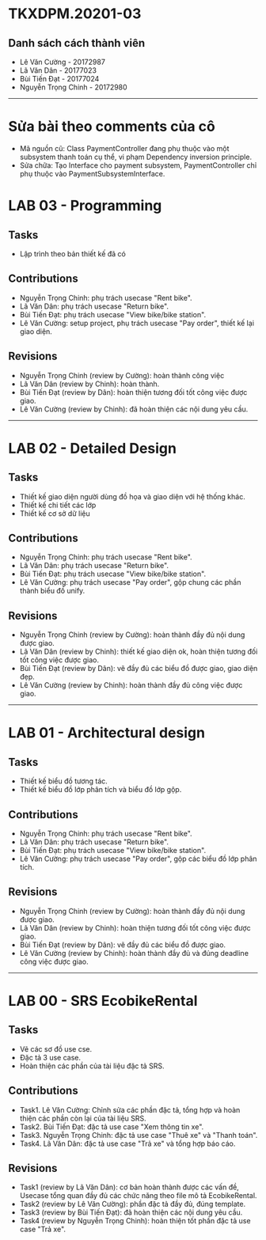 # TKXDPM.20201-03
## Danh sách cách thành viên
- Lê Văn Cường - 20172987
- Lã Văn Dân - 20177023
- Bùi Tiến Đạt - 20177024
- Nguyễn Trọng Chinh - 20172980

---

# Sửa bài theo comments của cô
* Mã nguồn cũ: Class PaymentController đang phụ thuộc vào một subsystem thanh toán cụ thể, vi phạm Dependency inversion principle.
* Sửa chữa: Tạo Interface cho payment subsystem, PaymentController chỉ phụ thuộc vào PaymentSubsystemInterface. 

# LAB 03 - Programming
## Tasks
* Lập trình theo bản thiết kế đã có

## Contributions
* Nguyễn Trọng Chinh: phụ trách usecase "Rent bike".
* Lã Văn Dân: phụ trách usecase "Return bike".
* Bùi Tiến Đạt: phụ trách usecase "View bike/bike station".
* Lê Văn Cường: setup project, phụ trách usecase "Pay order", thiết kế lại giao diện.

## Revisions
* Nguyễn Trọng Chinh (review by Cường): hoàn thành công việc
* Lã Văn Dân (review by Chinh): hoàn thành.
* Bùi Tiến Đạt (review by Dân): hoàn thiện tương đối tốt công việc được giao.
* Lê Văn Cường (review by Chinh): đã hoàn thiện các nội dung yêu cầu.

---

# LAB 02 - Detailed Design
## Tasks
* Thiết kế giao diện người dùng đồ họa và giao diện với hệ thống khác.
* Thiết kế chi tiết các lớp
* Thiết kế cơ sở dữ liệu

## Contributions
* Nguyễn Trọng Chinh: phụ trách usecase "Rent bike".
* Lã Văn Dân: phụ trách usecase "Return bike".
* Bùi Tiến Đạt: phụ trách usecase "View bike/bike station".
* Lê Văn Cường: phụ trách usecase "Pay order", gộp chung các phần thành biểu đồ unify.

## Revisions
* Nguyễn Trọng Chinh (review by Cường): hoàn thành đầy đủ nội dung được giao.
* Lã Văn Dân (review by Chinh): thiết kế giao diện ok, hoàn thiện tương đối tốt công việc được giao.
* Bùi Tiến Đạt (review by Dân): vẽ đầy đủ các biểu đồ được giao, giao diện đẹp.
* Lê Văn Cường (review by Chinh): hoàn thành đầy đủ công việc được giao.

---

# LAB 01 - Architectural design
## Tasks
* Thiết kế biểu đồ tương tác.
* Thiết kế biểu đồ lớp phân tích và biểu đồ lớp gộp.

## Contributions
* Nguyễn Trọng Chinh: phụ trách usecase "Rent bike".
* Lã Văn Dân: phụ trách usecase "Return bike".
* Bùi Tiến Đạt: phụ trách usecase "View bike/bike station".
* Lê Văn Cường: phụ trách usecase "Pay order", gộp các biểu đồ lớp phân tích.

## Revisions
* Nguyễn Trọng Chinh (review by Cường): hoàn thành đầy đủ nội dung được giao.
* Lã Văn Dân (review by Chinh): hoàn thiện tương đối tốt công việc được giao.
* Bùi Tiến Đạt (review by Dân): vẽ đầy đủ các biểu đồ được giao.
* Lê Văn Cường (review by Chinh): hoàn thành đầy đủ và đúng deadline công việc được giao.

---
 
# LAB 00 - SRS EcobikeRental
## Tasks
* Vẽ các sơ đồ use cse.
* Đặc tả 3 use case.
* Hoàn thiện các phần của tài liệu đặc tả SRS. 

## Contributions
* Task1. Lê Văn Cường: Chỉnh sửa các phần đặc tả, tổng hợp và hoàn thiện các phần còn lại của tài liệu SRS.
* Task2. Bùi Tiến Đạt: đặc tả use case "Xem thông tin xe".
* Task3. Nguyễn Trọng Chinh: đặc tả use case "Thuê xe" và "Thanh toán".
* Task4. Lã Văn Dân: đặc tả use case "Trả xe" và tổng hợp báo cáo.

## Revisions
* Task1 (review by Lã Văn Dân): cơ bản hoàn thành được các vấn đề, Usecase tổng quan đầy đủ các chức năng theo file mô tả EcobikeRental.
* Task2 (review by Lê Văn Cường): phần đặc tả đầy đủ, đúng template. 
* Task3 (review by Bùi Tiến Đạt): đã hoàn thiện các nội dung yêu cầu.
* Task4 (review by Nguyễn Trọng Chinh): hoàn thiện tốt phần đặc tả use case "Trả xe".
